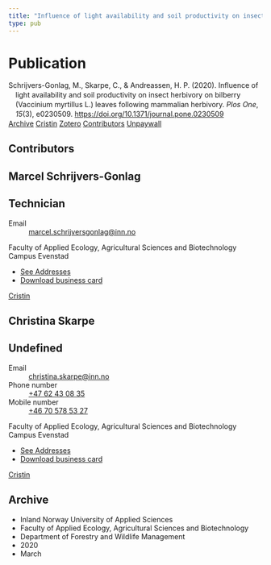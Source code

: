 ```yaml
---
title: "Influence of light availability and soil productivity on insect herbivory on bilberry (Vaccinium myrtillus L.) leaves following mammalian herbivory"
type: pub
---
```

<h1>Publication</h1>
<article id="csl-bib-container-3CL872IZ" class="csl-bib-container">
  <div class="csl-bib-body" style="line-height: 1.35; padding-left: 1em; text-indent:-1em;">
  <div class="csl-entry">Schrijvers-Gonlag, M., Skarpe, C., &amp; Andreassen, H. P. (2020). Influence of light availability and soil productivity on insect herbivory on bilberry (Vaccinium myrtillus&#xA0;L.) leaves following mammalian herbivory. <i>Plos One</i>, <i>15</i>(3), e0230509. <a href="https://doi.org/10.1371/journal.pone.0230509">https://doi.org/10.1371/journal.pone.0230509</a></div>
</div>
  <div class="csl-bib-buttons">
    <a href="#taxonomy-article-3CL872IZ" class="csl-bib-button">Archive</a>
    <a href="https://app.cristin.no/results/show.jsf?id=1804094" alt="Cristin URL" class="csl-bib-button">Cristin</a>
    <a href="http://zotero.org/groups/5022929/items/3CL872IZ" alt="Zotero URL" class="csl-bib-button">Zotero</a>
    <a href="#contributors-article-3CL872IZ" class="csl-bib-button">Contributors</a>
    <a href="https://journals.plos.org/plosone/article/file?id=10.1371/journal.pone.0230509&amp;type=printable" class="csl-bib-button">Unpaywall</a>
  </div>
  <div id="csl-bib-meta-container-3CL872IZ"></div>
</article>
<div id="csl-bib-meta-3CL872IZ" class="csl-bib-meta">
  <article id="contributors-article-3CL872IZ" class="contributors-article">
    <h1>Contributors</h1>
    <div class="personas">
<div class="vrtx-hinn-person-card">
<div class="photo">
<i class="lar la-user-circle missing-person"></i>
</div>
<div class="info">
<hgroup><h1>Marcel Schrijvers-Gonlag</h1>
<h2>Technician</h2>
</hgroup><dl>
<dt>Email</dt>
<dd>
<a href="mailto:marcel.schrijversgonlag@inn.no">marcel.schrijversgonlag@inn.no</a>
</dd>
</dl>
<p>
Faculty of Applied Ecology, Agricultural Sciences and Biotechnology<br>
Campus Evenstad
</p>
<ul class="vrtx-hinn-links">
<li><a href="https://www.inn.no/english/find-an-employee/marcel-schrijversgonlag.html#vrtx-hinn-addresses">See Addresses</a></li>
<li><a href="https://www.inn.no/english/find-an-employee/marcel-schrijversgonlag.html?vrtx=vcf">Download business card</a></li>
</ul>
</div>
</div>
<a href="https://app.cristin.no/persons/show.jsf?id=515404" alt="Cristin URL" class="personas-cristin">Cristin</a>
</div> <div class="personas">
<div class="vrtx-hinn-person-card">
<div class="photo">
<i class="lar la-user-circle missing-person"></i>
</div>
<div class="info">
<hgroup><h1>Christina Skarpe</h1>
<h2>Undefined</h2>
</hgroup><dl>
<dt>Email</dt>
<dd>
<a href="mailto:christina.skarpe@inn.no">christina.skarpe@inn.no</a>
</dd>
<dt>Phone number</dt>
<dd><a href="tel:+4762430835">
+47 62 43 08 35
</a></dd>
<dt>Mobile number</dt>
<dd><a href="tel:+46705785327">
+46 70 578 53 27
</a></dd>
</dl>
<p>
Faculty of Applied Ecology, Agricultural Sciences and Biotechnology<br>
Campus Evenstad
</p>
<ul class="vrtx-hinn-links">
<li><a href="https://www.inn.no/english/find-an-employee/christina-skarpe.html#vrtx-hinn-addresses">See Addresses</a></li>
<li><a href="https://www.inn.no/english/find-an-employee/christina-skarpe.html?vrtx=vcf">Download business card</a></li>
</ul>
</div>
</div>
<a href="https://app.cristin.no/persons/show.jsf?id=328270" alt="Cristin URL" class="personas-cristin">Cristin</a>
</div>
  </article>
  <article id="taxonomy-article-3CL872IZ" class="taxonomy-article">
    <h1>Archive</h1>
    <ul>
      <li>Inland Norway University of Applied Sciences</li>
      <li>Faculty of Applied Ecology, Agricultural Sciences and Biotechnology</li>
      <li>Department of Forestry and Wildlife Management</li>
      <li>2020</li>
      <li>March</li>
    </ul>
  </article>
</div>
